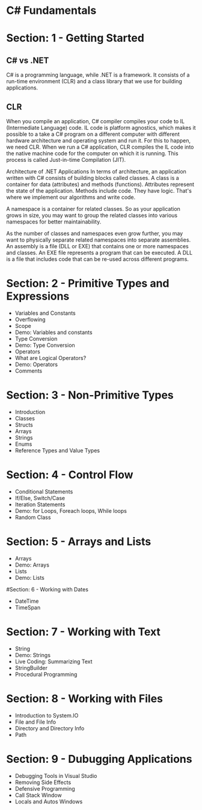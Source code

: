 # C# Fundamentals
# Section: 1 - Getting Started
## C# vs .NET
C# is a programming language, while .NET is a framework. It consists of a run-time environment (CLR) and a class library that we use for building applications.

## CLR
When you compile an application, C# compiler compiles your code to IL (Intermediate Language) code. IL code is platform agnostics, which makes it possible to a take a C# program on a different computer with different hardware architecture and operating system and run it. For this to happen, we need CLR. When we run a C# application, CLR compiles the IL code into the native machine code for the computer on which it is running. This process is called Just-in-time Compilation (JIT).

Architecture of .NET Applications
In terms of architecture, an application written with C# consists of building blocks called classes. A class is a container for data (attributes) and methods (functions). Attributes represent the state of the application. Methods include code. They have logic. That's where we implement our algorithms and write code.

A namespace is a container for related classes. So as your application grows in size, you may want to group the related classes into various namespaces for better maintainability.

As the number of classes and namespaces even grow further, you may want to physically separate related namespaces into separate assemblies. An assembly is a file (DLL or EXE) that contains one or more namespaces and classes. An EXE file represents a program that can be executed. A DLL is a file that includes code that can be re-used across different programs.

# Section: 2 - Primitive Types and Expressions
- Variables and Constants
- Overflowing
- Scope
- Demo: Variables and constants
- Type Conversion
- Demo: Type Conversion
- Operators
- What are Logical Operators?
- Demo: Operators
- Comments
  
# Section: 3 - Non-Primitive Types
- Introduction
- Classes
- Structs
- Arrays
- Strings
- Enums
- Reference Types and Value Types

# Section: 4 - Control Flow
- Conditional Statements
- If/Else, Switch/Case
- Iteration Statements
- Demo: for Loops, Foreach loops, While loops
- Random Class

# Section: 5 - Arrays and Lists
- Arrays
- Demo: Arrays
- Lists
- Demo: Lists

#Section: 6 - Working with Dates
- DateTime
- TimeSpan

# Section: 7 - Working with Text
- String
- Demo: Strings
- Live Coding: Summarizing Text
- StringBuilder
- Procedural Programming

# Section: 8 - Working with Files
- Introduction to System.IO
- File and File Info
- Directory and Directory Info
- Path

# Section: 9 - Dubugging Applications
- Debugging Tools in Visual Studio
- Removing Side Effects
- Defensive Programming
- Call Stack Window
- Locals and Autos Windows
  
